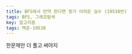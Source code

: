 ```yaml
---
title: BFS에서 만약 한다면 찾기 어려운 실수 (19538번)
tags: BFS, 그래프탐색
key: 알고리즘
tags: 백준-19538
---
```


한문제만 더 풀고 써야지